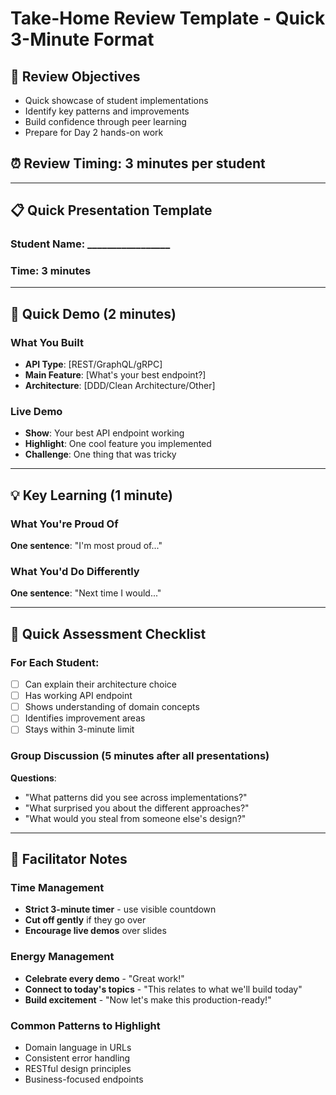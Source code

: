 # Take-Home Review Template - Quick 3-Minute Format

## 🎯 Review Objectives
- Quick showcase of student implementations
- Identify key patterns and improvements
- Build confidence through peer learning
- Prepare for Day 2 hands-on work

## ⏰ Review Timing: 3 minutes per student

---

## 📋 Quick Presentation Template

### Student Name: _________________
### Time: 3 minutes

---

## 🚀 Quick Demo (2 minutes)

### What You Built
- **API Type**: [REST/GraphQL/gRPC]
- **Main Feature**: [What's your best endpoint?]
- **Architecture**: [DDD/Clean Architecture/Other]

### Live Demo
- **Show**: Your best API endpoint working
- **Highlight**: One cool feature you implemented
- **Challenge**: One thing that was tricky

---

## 💡 Key Learning (1 minute)

### What You're Proud Of
**One sentence**: "I'm most proud of..."

### What You'd Do Differently
**One sentence**: "Next time I would..."

---

## 🎯 Quick Assessment Checklist

### For Each Student:
- [ ] Can explain their architecture choice
- [ ] Has working API endpoint
- [ ] Shows understanding of domain concepts
- [ ] Identifies improvement areas
- [ ] Stays within 3-minute limit

### Group Discussion (5 minutes after all presentations)
**Questions**:
- "What patterns did you see across implementations?"
- "What surprised you about the different approaches?"
- "What would you steal from someone else's design?"

---

## 📝 Facilitator Notes

### Time Management
- **Strict 3-minute timer** - use visible countdown
- **Cut off gently** if they go over
- **Encourage live demos** over slides

### Energy Management
- **Celebrate every demo** - "Great work!"
- **Connect to today's topics** - "This relates to what we'll build today"
- **Build excitement** - "Now let's make this production-ready!"

### Common Patterns to Highlight
- Domain language in URLs
- Consistent error handling
- RESTful design principles
- Business-focused endpoints 